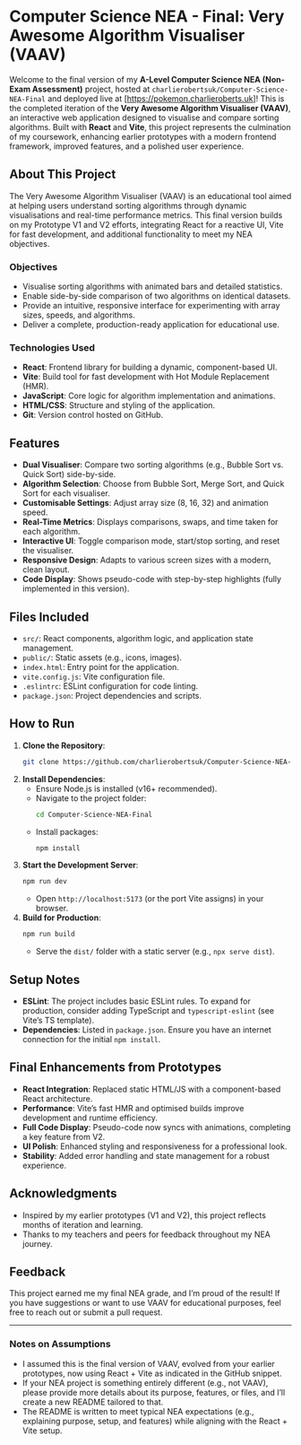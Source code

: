 # Computer Science NEA - Final: Very Awesome Algorithm Visualiser (VAAV)

Welcome to the final version of my **A-Level Computer Science NEA (Non-Exam Assessment)** project, hosted at `charlierobertsuk/Computer-Science-NEA-Final` and deployed live at [https://pokemon.charlieroberts.uk]! This is the completed iteration of the **Very Awesome Algorithm Visualiser (VAAV)**, an interactive web application designed to visualise and compare sorting algorithms. Built with **React** and **Vite**, this project represents the culmination of my coursework, enhancing earlier prototypes with a modern frontend framework, improved features, and a polished user experience.

## About This Project

The Very Awesome Algorithm Visualiser (VAAV) is an educational tool aimed at helping users understand sorting algorithms through dynamic visualisations and real-time performance metrics. This final version builds on my Prototype V1 and V2 efforts, integrating React for a reactive UI, Vite for fast development, and additional functionality to meet my NEA objectives.

### Objectives
- Visualise sorting algorithms with animated bars and detailed statistics.
- Enable side-by-side comparison of two algorithms on identical datasets.
- Provide an intuitive, responsive interface for experimenting with array sizes, speeds, and algorithms.
- Deliver a complete, production-ready application for educational use.

### Technologies Used
- **React**: Frontend library for building a dynamic, component-based UI.
- **Vite**: Build tool for fast development with Hot Module Replacement (HMR).
- **JavaScript**: Core logic for algorithm implementation and animations.
- **HTML/CSS**: Structure and styling of the application.
- **Git**: Version control hosted on GitHub.

## Features
- **Dual Visualiser**: Compare two sorting algorithms (e.g., Bubble Sort vs. Quick Sort) side-by-side.
- **Algorithm Selection**: Choose from Bubble Sort, Merge Sort, and Quick Sort for each visualiser.
- **Customisable Settings**: Adjust array size (8, 16, 32) and animation speed.
- **Real-Time Metrics**: Displays comparisons, swaps, and time taken for each algorithm.
- **Interactive UI**: Toggle comparison mode, start/stop sorting, and reset the visualiser.
- **Responsive Design**: Adapts to various screen sizes with a modern, clean layout.
- **Code Display**: Shows pseudo-code with step-by-step highlights (fully implemented in this version).

## Files Included
- `src/`: React components, algorithm logic, and application state management.
- `public/`: Static assets (e.g., icons, images).
- `index.html`: Entry point for the application.
- `vite.config.js`: Vite configuration file.
- `.eslintrc`: ESLint configuration for code linting.
- `package.json`: Project dependencies and scripts.

## How to Run
1. **Clone the Repository**:
   ```bash
   git clone https://github.com/charlierobertsuk/Computer-Science-NEA-Final.git
   ```
2. **Install Dependencies**:
   - Ensure Node.js is installed (v16+ recommended).
   - Navigate to the project folder:
     ```bash
     cd Computer-Science-NEA-Final
     ```
   - Install packages:
     ```bash
     npm install
     ```
3. **Start the Development Server**:
   ```bash
   npm run dev
   ```
   - Open `http://localhost:5173` (or the port Vite assigns) in your browser.
4. **Build for Production**:
   ```bash
   npm run build
   ```
   - Serve the `dist/` folder with a static server (e.g., `npx serve dist`).

## Setup Notes
- **ESLint**: The project includes basic ESLint rules. To expand for production, consider adding TypeScript and `typescript-eslint` (see Vite’s TS template).
- **Dependencies**: Listed in `package.json`. Ensure you have an internet connection for the initial `npm install`.

## Final Enhancements from Prototypes
- **React Integration**: Replaced static HTML/JS with a component-based React architecture.
- **Performance**: Vite’s fast HMR and optimised builds improve development and runtime efficiency.
- **Full Code Display**: Pseudo-code now syncs with animations, completing a key feature from V2.
- **UI Polish**: Enhanced styling and responsiveness for a professional look.
- **Stability**: Added error handling and state management for a robust experience.

## Acknowledgments
- Inspired by my earlier prototypes (V1 and V2), this project reflects months of iteration and learning.
- Thanks to my teachers and peers for feedback throughout my NEA journey.

## Feedback
This project earned me my final NEA grade, and I’m proud of the result! If you have suggestions or want to use VAAV for educational purposes, feel free to reach out or submit a pull request.

---

### Notes on Assumptions
- I assumed this is the final version of VAAV, evolved from your earlier prototypes, now using React + Vite as indicated in the GitHub snippet.
- If your NEA project is something entirely different (e.g., not VAAV), please provide more details about its purpose, features, or files, and I’ll create a new README tailored to that.
- The README is written to meet typical NEA expectations (e.g., explaining purpose, setup, and features) while aligning with the React + Vite setup.
